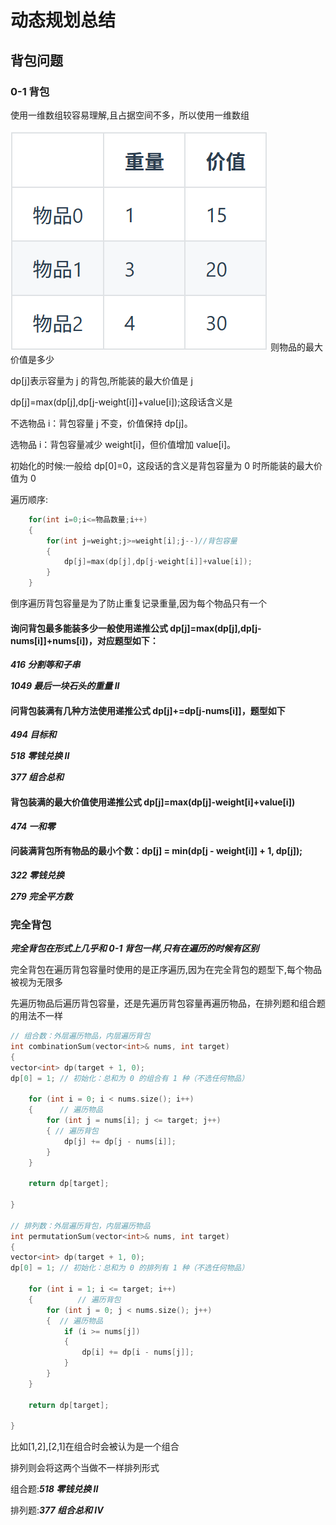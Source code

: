 # 动态规划总结

## 背包问题

### 0-1 背包

使用一维数组较容易理解,且占据空间不多，所以使用一维数组

![alt text]({2D6525BB-2688-4135-8549-C95B91159055}.png)
则物品的最大价值是多少

dp[j]表示容量为 j 的背包,所能装的最大价值是 j

dp[j]=max(dp[j],dp[j-weight[i]]+value[i]);这段话含义是

不选物品 i：背包容量 j 不变，价值保持 dp[j]。

选物品 i：背包容量减少 weight[i]，但价值增加 value[i]。

初始化的时候:一般给 dp[0]=0，这段话的含义是背包容量为 0 时所能装的最大价值为 0

遍历顺序:

```cpp
    for(int i=0;i<=物品数量;i++)
    {
        for(int j=weight;j>=weight[i];j--)//背包容量
        {
            dp[j]=max(dp[j],dp[j-weight[i]]+value[i]);
        }
    }
```

倒序遍历背包容量是为了防止重复记录重量,因为每个物品只有一个

#### 询问背包最多能装多少一般使用递推公式 dp[j]=max(dp[j],dp[j-nums[i]]+nums[i])，对应题型如下：

**_416 分割等和子串_**

**_1049 最后一块石头的重量 II_**

#### 问背包装满有几种方法使用递推公式 dp[j]+=dp[j-nums[i]]，题型如下

**_494 目标和_**

**_518 零钱兑换 II_**

**_377 组合总和_**

#### 背包装满的最大价值使用递推公式 dp[j]=max(dp[j]-weight[i]+value[i])

**_474 一和零_**

#### 问装满背包所有物品的最小个数：dp[j] = min(dp[j - weight[i]] + 1, dp[j]);

**_322 零钱兑换_**

**_279 完全平方数_**

### 完全背包

**_完全背包在形式上几乎和 0-1 背包一样,只有在遍历的时候有区别_**

完全背包在遍历背包容量时使用的是正序遍历,因为在完全背包的题型下,每个物品被视为无限多

先遍历物品后遍历背包容量，还是先遍历背包容量再遍历物品，在排列题和组合题的用法不一样

```cpp
// 组合数：外层遍历物品，内层遍历背包
int combinationSum(vector<int>& nums, int target)
{
vector<int> dp(target + 1, 0);
dp[0] = 1; // 初始化：总和为 0 的组合有 1 种（不选任何物品）

    for (int i = 0; i < nums.size(); i++)
    {      // 遍历物品
        for (int j = nums[i]; j <= target; j++)
        { // 遍历背包
            dp[j] += dp[j - nums[i]];
        }
    }

    return dp[target];

}

// 排列数：外层遍历背包，内层遍历物品
int permutationSum(vector<int>& nums, int target)
{
vector<int> dp(target + 1, 0);
dp[0] = 1; // 初始化：总和为 0 的排列有 1 种（不选任何物品）

    for (int i = 1; i <= target; i++)
    {          // 遍历背包
        for (int j = 0; j < nums.size(); j++)
        {  // 遍历物品
            if (i >= nums[j])
            {
                dp[i] += dp[i - nums[j]];
            }
        }
    }

    return dp[target];

}

```

比如[1,2],[2,1]在组合时会被认为是一个组合

排列则会将这两个当做不一样排列形式

组合题:**_518 零钱兑换 II_**

排列题:**_377 组合总和 IV_**

```

```
